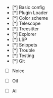 
- [*] Basic config
- [*] Plugin Loader
- [*] Color scheme
- [*] Telescope
- [*] Treesitter
- [*] Explorer
- [*] LSP
- [*] Snippets
- [*] Trouble
- [*] Testing
- [*] Git
- [ ] Noice
- [ ] Oil
- [ ] AI


